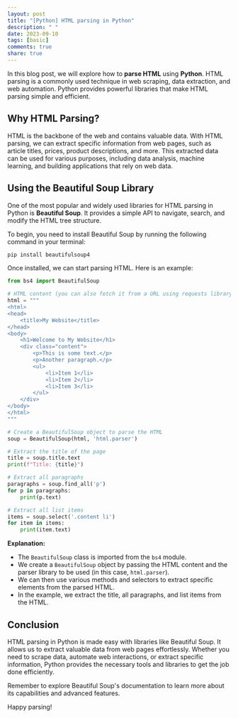 ```yaml
---
layout: post
title: "[Python] HTML parsing in Python"
description: " "
date: 2023-09-10
tags: [basic]
comments: true
share: true
---
```


In this blog post, we will explore how to **parse HTML** using **Python**. HTML parsing is a commonly used technique in web scraping, data extraction, and web automation. Python provides powerful libraries that make HTML parsing simple and efficient.

## Why HTML Parsing?

HTML is the backbone of the web and contains valuable data. With HTML parsing, we can extract specific information from web pages, such as article titles, prices, product descriptions, and more. This extracted data can be used for various purposes, including data analysis, machine learning, and building applications that rely on web data.

## Using the Beautiful Soup Library

One of the most popular and widely used libraries for HTML parsing in Python is **Beautiful Soup**. It provides a simple API to navigate, search, and modify the HTML tree structure.

To begin, you need to install Beautiful Soup by running the following command in your terminal:

```python
pip install beautifulsoup4
```

Once installed, we can start parsing HTML. Here is an example:

```python
from bs4 import BeautifulSoup

# HTML content (you can also fetch it from a URL using requests library)
html = """
<html>
<head>
    <title>My Website</title>
</head>
<body>
    <h1>Welcome to My Website</h1>
    <div class="content">
        <p>This is some text.</p>
        <p>Another paragraph.</p>
        <ul>
            <li>Item 1</li>
            <li>Item 2</li>
            <li>Item 3</li>
        </ul>
    </div>
</body>
</html>
"""

# Create a BeautifulSoup object to parse the HTML
soup = BeautifulSoup(html, 'html.parser')

# Extract the title of the page
title = soup.title.text
print(f"Title: {title}")

# Extract all paragraphs
paragraphs = soup.find_all('p')
for p in paragraphs:
    print(p.text)

# Extract all list items
items = soup.select('.content li')
for item in items:
    print(item.text)
```

**Explanation:**

- The `BeautifulSoup` class is imported from the `bs4` module.
- We create a `BeautifulSoup` object by passing the HTML content and the parser library to be used (in this case, `html.parser`).
- We can then use various methods and selectors to extract specific elements from the parsed HTML.
- In the example, we extract the title, all paragraphs, and list items from the HTML.

## Conclusion

HTML parsing in Python is made easy with libraries like Beautiful Soup. It allows us to extract valuable data from web pages effortlessly. Whether you need to scrape data, automate web interactions, or extract specific information, Python provides the necessary tools and libraries to get the job done efficiently.

Remember to explore Beautiful Soup's documentation to learn more about its capabilities and advanced features.

Happy parsing!